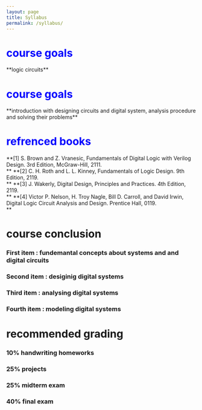 ```yaml
---
layout: page
title: Syllabus
permalink: /syllabus/
---
```

<h1><span style="color:blue">course goals </span></h1>
**logic circuits**



<h1> <span style="color:blue">course goals </span></h1>
**introduction with designing circuits and digital system, analysis procedure and solving their problems**


<h1> <span style="color:blue">refrenced books </span></h1>
**[1] S. Brown and Z. Vranesic, Fundamentals of Digital Logic with Verilog Design. 3rd Edition, McGraw-Hill, 2111.<br/>**
**[2] C. H. Roth and L. L. Kinney, Fundamentals of Logic Design. 9th Edition, 2119.<br/>**
**[3] J. Wakerly, Digital Design, Principles and Practices. 4th Edition, 2119.<br/>**
**[4] Victor P. Nelson, H. Troy Nagle, Bill D. Carroll, and David Irwin, Digital Logic Circuit Analysis and Design. Prentice Hall, 0119.<br/>**


# course conclusion
### First item : fundemantal concepts about systems and and digital circuits
### Second item : desiginig digital systems
### Third item : analysing digital systems
### Fourth item : modeling digital systems

# recommended grading
### 10% handwriting homeworks
### 25% projects
### 25% midterm exam 
### 40% final exam